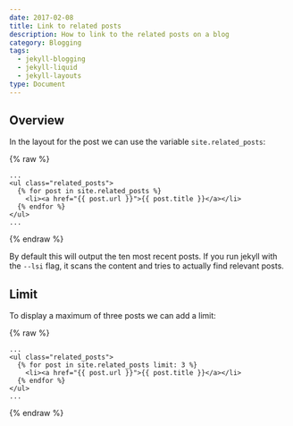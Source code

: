 ```yaml
---
date: 2017-02-08
title: Link to related posts
description: How to link to the related posts on a blog
category: Blogging
tags:
  - jekyll-blogging
  - jekyll-liquid
  - jekyll-layouts
type: Document
---
```

## Overview

In the layout for the post we can use the variable `site.related_posts`:

{% raw %}
~~~liquid
...
<ul class="related_posts">
  {% for post in site.related_posts %}
    <li><a href="{{ post.url }}">{{ post.title }}</a></li>
  {% endfor %}
</ul>
...
~~~
{% endraw %}

By default this will output the ten most recent posts. If you run jekyll with the `--lsi` flag, it scans the content and tries to actually find relevant posts.

## Limit

To display a maximum of three posts we can add a limit:

{% raw %}
~~~liquid
...
<ul class="related_posts">
  {% for post in site.related_posts limit: 3 %}
    <li><a href="{{ post.url }}">{{ post.title }}</a></li>
  {% endfor %}
</ul>
...
~~~
{% endraw %}
